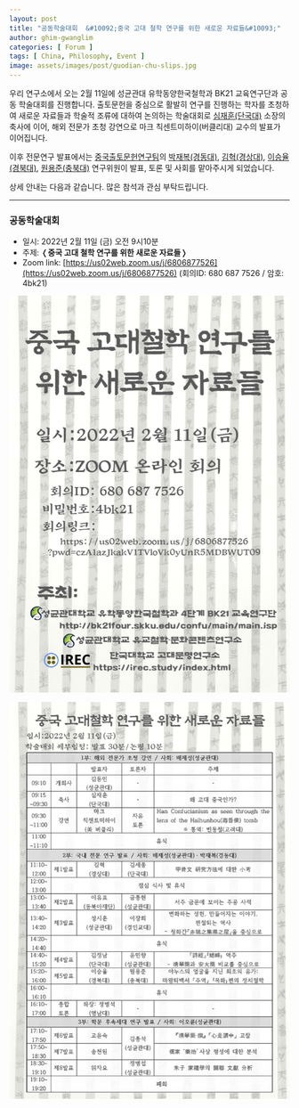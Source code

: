```yaml
---
layout: post
title: "공동학술대회  &#10092;중국 고대 철학 연구를 위한 새로운 자료들&#10093;"
author: ghim-gwanglim
categories: [ Forum ]
tags: [ China, Philosophy, Event ]
image: assets/images/post/guodian-chu-slips.jpg
---
```


우리 연구소에서 오는 2월 11일에 성균관대 유학동양한국철학과 BK21 교육연구단과 공동 학술대회를 진행합니다.
출토문헌을 중심으로 활발히 연구를 진행하는 학자를 초청하여 새로운 자료들과 학술적 조류에 대하여 논의하는 학술대회로 [심재훈(단국대)](/author-shim) 소장의 축사에 이어, 해외 전문가 초청 강연으로 마크 칙센트미하이(버클리대) 교수의 발표가 이어집니다. 

이후 전문연구 발표에서는 [중국출토문헌연구팀](/people-cet.html)의 [박재복(경동대)](/author-jbpark), [김혁(경상대)](/author-hkim), [이승율(경북대)](/author-srlee), [원용준(충북대)](/author-won) 연구위원이 발표, 토론 및 사회를 맡아주시게 되었습니다.

상세 안내는 다음과 같습니다. 많은 참석과 관심 부탁드립니다.

----


### 공동학술대회 
- 일시: 2022년 2월 11일 (금) 오전 9시10분
- 주제: &#10092;__중국 고대 철학 연구를 위한 새로운 자료들__&#10093;
- Zoom link: [https://us02web.zoom.us/j/6806877526](https://us02web.zoom.us/j/6806877526)
    (회의ID: 680 687 7526 / 암호: 4bk21)

![](/assets/images/post/ancient-chinese-philosophy-conf1.jpg)

![](/assets/images/post/ancient-chinese-philosophy-conf2.jpg)

